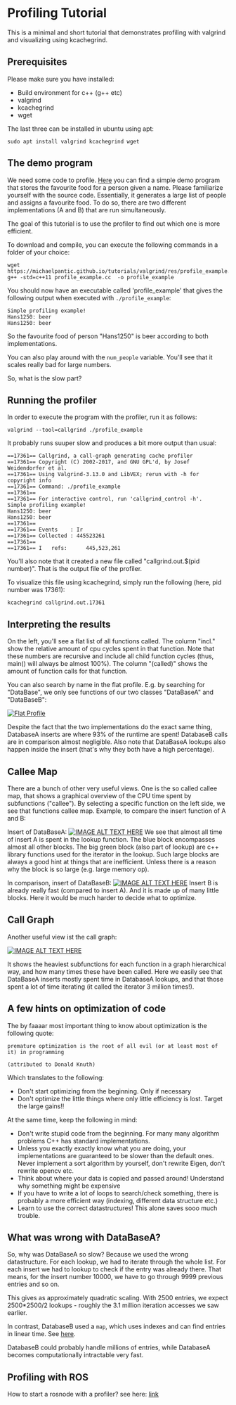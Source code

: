 # Profiling Tutorial
This is a minimal and short tutorial that demonstrates profiling with valgrind and visualizing using kcachegrind.

## Prerequisites
Please make sure you have installed:
- Build environment for c++ (g++ etc)
- valgrind 
- kcachegrind
- wget

The last three can be installed in ubuntu using apt:
```
sudo apt install valgrind kcachegrind wget
```

## The demo program
We need some code to profile. 
[Here](https://github.com/michaelpantic/tutorials/blob/master/valgrind/res/profile_example.cc) you can find a simple demo program that stores the favourite food for a person given a name.
Please familiarize yourself with the source code.
Essentially, it generates a large list of people and assigns a favourite food. 
To do so, there are two different implementations (A and B) that are run simultaneously.

The goal of this tutorial is to use the profiler to find out which one is more efficient.

To download and compile, you can execute the following commands in a folder of your choice:
```
wget https://michaelpantic.github.io/tutorials/valgrind/res/profile_example.cc
g++ -std=c++11 profile_example.cc  -o profile_example
```

You should now have an executable called 'profile_example' that gives the following output when executed with `./profile_example`:
```
Simple profiling example!
Hans1250: beer
Hans1250: beer
```

So the favourite food of person "Hans1250" is beer according to both implementations. 

You can also play around with the `num_people` variable. You'll see that it scales really bad for large numbers.

So, what is the slow part?

## Running the profiler
In order to execute the program with the profiler, run it as follows:
```
valgrind --tool=callgrind ./profile_example 
```
It probably runs suuper slow and produces a bit more output than usual:
```
==17361== Callgrind, a call-graph generating cache profiler
==17361== Copyright (C) 2002-2017, and GNU GPL'd, by Josef Weidendorfer et al.
==17361== Using Valgrind-3.13.0 and LibVEX; rerun with -h for copyright info
==17361== Command: ./profile_example
==17361== 
==17361== For interactive control, run 'callgrind_control -h'.
Simple profiling example!
Hans1250: beer
Hans1250: beer
==17361== 
==17361== Events    : Ir
==17361== Collected : 445523261
==17361== 
==17361== I   refs:      445,523,261
```

You'll also note that it created a new file called "callgrind.out.$(pid number)". That is the output file of the profiler.

To visualize this file using kcachegrind, simply run the following (here, pid number was 17361):
```
kcachegrind callgrind.out.17361
```

## Interpreting the results
On the left, you'll see a flat list of all functions called.
The column "incl." show the relative amount of cpu cycles spent in that function. 
Note that these numbers are recursive and include all child function cycles (thus, main() will always be almost 100%).
The column "(called)" shows the amount of function calls for that function.

You can also search by name in the flat profile.
E.g. by searching for "DataBase", we only see functions of our two classes "DataBaseA" and "DataBaseB":

[![Flat Profile](./img/database_flat.png)](./img/database_flat.png)

Despite the fact that the two implementations do the exact same thing, DatabaseA inserts are where 93% of the runtime are spent!
DatabaseB calls are in comparison almost negligible.
Also note that DataBaseA lookups also happen inside the insert (that's why they both have a high percentage).


## Callee Map
There are a bunch of other very useful views. 
One is the so called callee map, that shows a graphical overview of the CPU time spent by subfunctions ("callee").
By selecting a specific function on the left side, we see that functions callee map.
Example, to compare the insert function of A and B:

Insert of DataBaseA:
[![IMAGE ALT TEXT HERE](./img/callee_map_A.png)](./img/callee_map_A.png)
We see that almost all time of insert A is spent in the lookup function. 
The blue block encompasses almost all other blocks. The big green block (also part of lookup) are c++ library functions used for the iterator in the lookup.
Such large blocks are always a good hint at things that are inefficient. Unless there is a reason why the block is so large (e.g. large memory op).

In comparison, insert of DataBaseB:
[![IMAGE ALT TEXT HERE](./img/callee_map_B.png)](./img/callee_map_B.png)
Insert B is already really fast (compared to insert A). And it is made up of many little blocks.
Here it would be much harder to decide what to optimize.

## Call Graph
Another useful view ist the call graph:

[![IMAGE ALT TEXT HERE](./img/callgraph_main.png)](./img/callgraph_main.png)

It shows the heaviest subfunctions for each function in a graph hierarchical way, and how many times these have been called.
Here we easily see that DataBaseA inserts mostly spent time in DatabaseA lookups, and that those spent a lot of time iterating (it called the iterator 3 million times!).

## A few hints on optimization of code
The by faaaar most important thing to know about optimization is the following quote:

```
premature optimization is the root of all evil (or at least most of it) in programming

(attributed to Donald Knuth)
```

Which translates to the following:
- Don't start optimizing from the beginning. Only if necessary
- Don't optimize the little things where only little efficiency is lost. Target the large gains!!

At the same time, keep the following in mind:
- Don't write stupid code from the beginning. For many many algorithm problems C++ has standard implementations.
- Unless you exactly exactly know what you are doing, your implementations are guaranteed to be slower than the default ones. Never implement a sort algorithm by yourself, don't rewrite Eigen, don't rewrite opencv etc.
- Think about where your data is copied and passed around! Understand why something might be expensive
- If you have to write a lot of loops to search/check something, there is probably a more efficient way (indexing, different data structure etc.) 
- Learn to use the correct datastructures! This alone saves sooo much trouble.

## What was wrong with DataBaseA?
So, why was DataBaseA so slow?
Because we used the wrong datastructure.
For each lookup, we had to iterate through the whole list. For each insert we had to lookup to check if the entry was already there.
That means, for the insert number 10000, we have to go through 9999 previous entries and so on.

This gives as approximately quadratic scaling. With 2500 entries, we expect 2500*2500/2 lookups - roughly the 3.1 million iteration accesses we saw earlier.

In contrast, DatabaseB used a `map`, which uses indexes and can find entries in linear time.
See [here](https://en.wikipedia.org/wiki/Hash_table).

DatabaseB could probably handle millions of entries, while DatabaseA becomes computationally intractable very fast.


## Profiling with ROS
How to start a rosnode with a profiler? see here: [link](http://wiki.ros.org/roslaunch/Tutorials/Profiling%20roslaunch%20nodes) 


